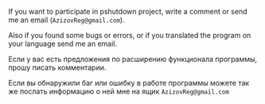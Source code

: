If you want to participate in pshutdown project, write a comment or send me an email (`AzizovReg@gmail.com`).

Also if you found some bugs or errors, or if you translated the program on your language send me an email.

Если у вас есть предложения по расширению функционала программы, прошу писать комментарии.

Если вы обнаружили баг или ошибку в работе программы можете так же послать информацию о ней мне на ящик `AzizovReg@gmail.com`